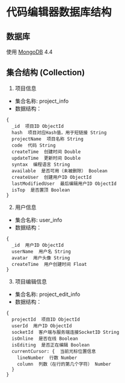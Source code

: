 # 代码编辑器数据库结构

## 数据库
使用 [MongoDB](https://www.mongodb.com/) 4.4

## 集合结构 (Collection)
1. 项目信息
  - 集合名称: project_info
  - 数据结构：
  ```
  {
    _id  项目ID ObjectId
    hash  项目对应Hash值，用于短链接 String
    projectName  项目名称 String
    code  代码 String
    createTime  创建时间 Double
    updateTime  更新时间 Double
    syntax  编程语言 String
    available  是否可用（未被删除） Boolean
    createUser  创建用户ID ObjectId
    lastModifiedUser  最后编辑用户ID ObjectId
    isTop  是否置顶 Boolean
  }
  ```

2. 用户信息
  - 集合名称: user_info
  - 数据结构：
  ```
  {
    _id  用户ID ObjectId
    userName  用户名 String
    avatar  用户头像 String
    createTime  用户创建时间 Float
  }
  ```

3. 项目编辑信息
  - 集合名称: project_edit_info
  - 数据结构：
  ```
  {
    projectId  项目ID ObjectId
    userId  用户ID ObjectId
    socketId  客户端与服务端连接SocketID String
    isOnline  是否在线 Boolean
    isEditing  是否正在编辑 Boolean
    currentCursor: {  当前光标位置信息
      lineNumber  行数 Number
      column  列数（在行的第几个字符） Number
    }
  }
  ```
